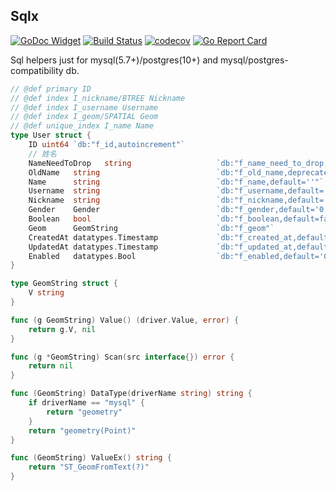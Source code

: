 ## Sqlx

[![GoDoc Widget](https://godoc.org/github.com/go-courier/sqlx/v2?status.svg)](https://godoc.org/github.com/go-courier/sqlx/v2)
[![Build Status](https://travis-ci.org/go-courier/sqlx.svg?branch=master)](https://travis-ci.org/go-courier/sqlx)
[![codecov](https://codecov.io/gh/go-courier/sqlx/branch/master/graph/badge.svg)](https://codecov.io/gh/go-courier/sqlx)
[![Go Report Card](https://goreportcard.com/badge/github.com/go-courier/sqlx/v2)](https://goreportcard.com/report/github.com/go-courier/sqlx/v2)


Sql helpers just for mysql(5.7+)/postgres(10+) and mysql/postgres-compatibility db.


```go
// @def primary ID
// @def index I_nickname/BTREE Nickname
// @def index I_username Username
// @def index I_geom/SPATIAL Geom
// @def unique_index I_name Name
type User struct {
	ID uint64 `db:"f_id,autoincrement"`
	// 姓名
	NameNeedToDrop   string                   `db:"f_name_need_to_drop,deprecated"`
	OldName   string                          `db:"f_old_name,deprecated=f_name"`
	Name      string                          `db:"f_name,default=''"`
	Username  string                          `db:"f_username,default=''"`
	Nickname  string                          `db:"f_nickname,default=''"`
	Gender    Gender                          `db:"f_gender,default='0'"`
	Boolean   bool                            `db:"f_boolean,default=false"`
	Geom      GeomString                      `db:"f_geom"`
	CreatedAt datatypes.Timestamp             `db:"f_created_at,default='0'"`
	UpdatedAt datatypes.Timestamp             `db:"f_updated_at,default='0'"`
	Enabled   datatypes.Bool                  `db:"f_enabled,default='0'"`
}

type GeomString struct {
	V string
}

func (g GeomString) Value() (driver.Value, error) {
	return g.V, nil
}

func (g *GeomString) Scan(src interface{}) error {
	return nil
}

func (GeomString) DataType(driverName string) string {
	if driverName == "mysql" {
		return "geometry"
	}
	return "geometry(Point)"
}

func (GeomString) ValueEx() string {
	return "ST_GeomFromText(?)"
}
```
